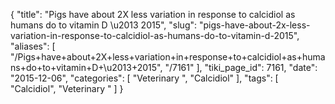 {
    "title": "Pigs have about 2X less variation in response to calcidiol as humans do to vitamin D \u2013 2015",
    "slug": "pigs-have-about-2x-less-variation-in-response-to-calcidiol-as-humans-do-to-vitamin-d-2015",
    "aliases": [
        "/Pigs+have+about+2X+less+variation+in+response+to+calcidiol+as+humans+do+to+vitamin+D+\u2013+2015",
        "/7161"
    ],
    "tiki_page_id": 7161,
    "date": "2015-12-06",
    "categories": [
        "Veterinary ",
        "Calcidiol"
    ],
    "tags": [
        "Calcidiol",
        "Veterinary "
    ]
}